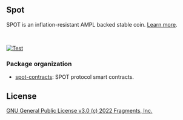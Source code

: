 ## Spot

SPOT is an inflation-resistant AMPL backed stable coin. [Learn more](https://docs.ampleforth.org/learn/about-the-spot-stablecoin).

<br />

[![Test](https://github.com/ampleforth/spot/actions/workflows/test.yml/badge.svg?branch=main)](https://github.com/ampleforth/spot/actions/workflows/test.yml)


### Package organization

* [spot-contracts](./spot-contracts): SPOT protocol smart contracts. 

## License

[GNU General Public License v3.0 (c) 2022 Fragments, Inc.](./LICENSE)

